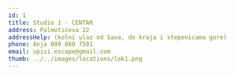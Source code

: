 ```yaml
---
id: 1
title: Studio 1 - CENTAR
address: Palmotićeva 22
addressHelp: (kolni ulaz od Saxa, do kraja i stepenicama gore)
phone: Anja 099 860 7501
email: upisi.escape@gmail.com
thumb: ../../images/locations/lok1.png
---
```

